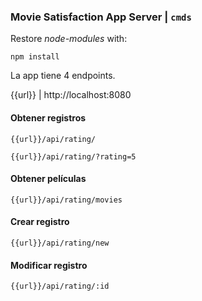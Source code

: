 ### Movie Satisfaction App Server | `cmds`
Restore *node-modules* with:
```
npm install
```
La app tiene 4 endpoints.

{{url}} | http://localhost:8080

#### Obtener registros
`{{url}}/api/rating/`

`{{url}}/api/rating/?rating=5`

#### Obtener películas
`{{url}}/api/rating/movies`

#### Crear registro
`{{url}}/api/rating/new`

#### Modificar registro
`{{url}}/api/rating/:id`
